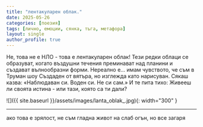 ```yaml
---
title: "лентакуларен облак."
date: 2025-05-26
categories: [поезия]
tags: [лично, емоции, сянка, тъга, метафора]
layout: single
author_profile: true
---
```


Не, това не е НЛО - това е лентакуларен облак!
Тези редки облаци се образуват, когато въздушни течения преминават над планини и създават вълнообразни форми.
Нереално е... имам чувството, че съм в Труман шоу
Създаден от вятъра, но изглежда като нарисуван.
Сякаш казва: «Наблюдаван си. Воден си. Не си сам.»
И те пита тихо:
Живееш ли своята истина - или тази, която са ти дали?


![]({{ site.baseurl }}/assets/images/lanta_oblak_.jpg){: width="300" }


<hr/>

ако това е зрялост, не съм гладна
живот на слаб огън, но все загаря
